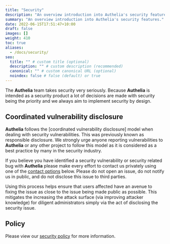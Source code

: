 ```yaml
---
title: "Security"
description: "An overview introduction into Authelia's security features."
summary: "An overview introduction into Authelia's security features."
date: 2022-06-15T17:51:47+10:00
draft: false
images: []
weight: 410
toc: true
aliases:
  - /docs/security/
seo:
  title: "" # custom title (optional)
  description: "" # custom description (recommended)
  canonical: "" # custom canonical URL (optional)
  noindex: false # false (default) or true
---
```


The __Authelia__ team takes security very seriously. Because __Authelia__ is intended as a security product a lot of
decisions are made with security being the priority and we always aim to implement security by design.

## Coordinated vulnerability disclosure

__Authelia__ follows the [coordinated vulnerability disclosure] model when dealing with security vulnerabilities. This
was previously known as responsible disclosure. We strongly urge anyone reporting vulnerabilities to __Authelia__ or any
other project to follow this model as it is considered as a best practice by many in the security industry.

If you believe you have identified a security vulnerability or security related bug with __Authelia__ please make every
effort to contact us privately using one of the [contact options](../../policies/security.md#contact-options) below.
Please do not open an issue, do not notify us in public, and do not disclose this issue to third parties.

Using this process helps ensure that users affected have an avenue to fixing the issue as close to the issue being
made public as possible. This mitigates the increasing the attack surface (via improving attacker knowledge) for
diligent administrators simply via the act of disclosing the security issue.

## Policy

Please view our [security policy](../../policies/security.md) for more information.
